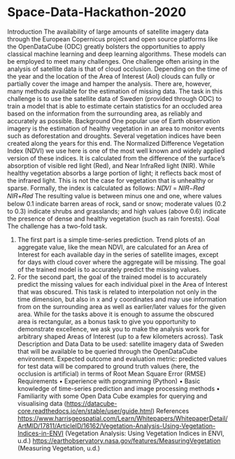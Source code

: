 # Space-Data-Hackathon-2020

Introduction
The availability of large amounts of satellite imagery data through the European Copernicus project
and open source platforms like the OpenDataCube (ODC) greatly bolsters the opportunities to apply
classical machine learning and deep learning algorithms. These models can be employed to meet many
challenges. One challenge often arising in the analysis of satellite data is that of cloud occlusion.
Depending on the time of the year and the location of the Area of Interest (AoI) clouds can fully or
partially cover the image and hamper the analysis. There are, however, many methods available for
the estimation of missing data. The task in this challenge is to use the satellite data of Sweden
(provided through ODC) to train a model that is able to estimate certain statistics for an occluded area
based on the information from the surrounding area, as reliably and accurately as possible.
Background
One popular use of Earth observation imagery is the estimation of healthy vegetation in an area to
monitor events such as deforestation and droughts. Several vegetation indices have been created
along the years for this end. The Normalized Difference Vegetation Index (NDVI) we use here is one of
the most well known and widely applied version of these indices. It is calculated from the difference
of the surface’s absorption of visible red light (Red), and Near InfraRed light (NIR). While healthy
vegetation absorbs a large portion of light; it reflects back most of the infrared light. This is not the
case for vegetation that is unhealthy or sparse. Formally, the index is calculated as follows:
𝑁𝐷𝑉𝐼 =
𝑁𝐼𝑅−𝑅𝑒𝑑
𝑁𝐼𝑅+𝑅𝑒𝑑
The resulting value is between minus one and one, where values below 0.1 indicate barren areas of
rock, sand or snow; moderate values (0.2 to 0.3) indicate shrubs and grasslands; and high values (above
0.6) indicate the presence of dense and healthy vegetation (such as rain forests).
Goal
The challenge has a two-fold task.
1) The first part is a simple time-series prediction. Trend plots of an aggregate value, like the mean
NDVI, are calculated for an Area of Interest for each available day in the series of satellite images,
except for days with cloud cover where the aggregate will be missing. The goal of the trained model
is to accurately predict the missing values.
2) For the second part, the goal of the trained model is to accurately predict the missing values for
each individual pixel in the Area of Interest that was obscured. This task is related to interpolation not
only in the time dimension, but also in x and y coordinates and may use information from on the
surrounding area as well as earlier/later values for the given area.
While for the tasks above it is enough to assume the obscured area is rectangular, as a bonus task to
give you opportunity to demonstrate excellence, we ask you to make the analysis work for arbitrary
shaped Areas of Interest (up to a few kilometers across).
Task Description and Data
Data to be used: satellite imagery data of Sweden that will be available to be queried through the
OpenDataCube environment.
Expected outcome and evaluation metric: predicted values for test data will be compared to ground
truth values (here, the occlusion is artificial) in terms of Root Mean Square Error (RMSE)
Requirements
• Experience with programming (Python)
• Basic knowledge of time-series prediction and image processing methods
• Familiarity with some Open Data Cube examples for querying and visualising data
(https://datacube-core.readthedocs.io/en/stable/user/guide.html)
References
https://www.harrisgeospatial.com/Learn/Whitepapers/WhitepaperDetail/ArtMID/17811/ArticleID/16162/Vegetation-Analysis-Using-Vegetation-Indices-in-ENVI
(Vegetation Analysis: Using Vegetation Indices in ENVI, u.d.)
https://earthobservatory.nasa.gov/features/MeasuringVegetation
(Measuring Vegetation, u.d.)
